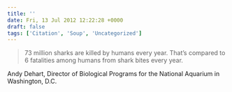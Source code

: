 ```yaml
---
title: ''
date: Fri, 13 Jul 2012 12:22:28 +0000
draft: false
tags: ['Citation', 'Soup', 'Uncategorized']
---
```


> 73 million sharks are killed by humans every year. That’s compared to 6 fatalities among humans from shark bites every year.

Andy Dehart, Director of Biological Programs for the National Aquarium in Washington, D.C.